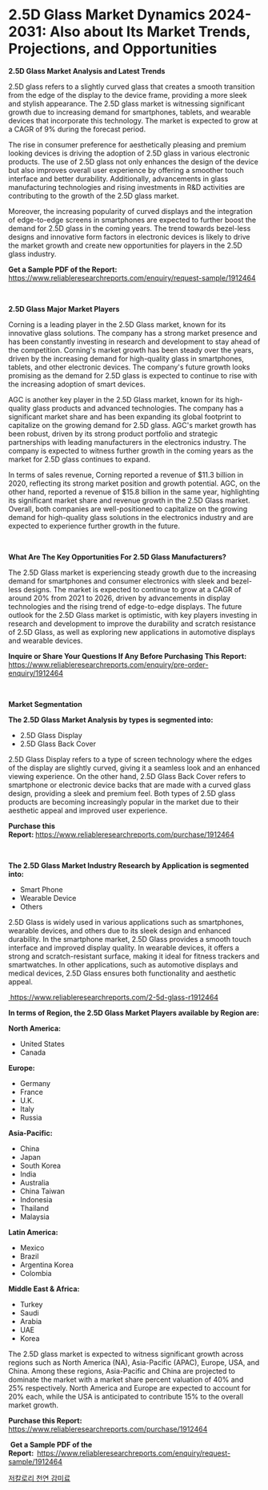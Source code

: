 <p><h1>2.5D Glass Market Dynamics 2024-2031: Also about Its Market Trends, Projections, and Opportunities</h1></p><p><strong>2.5D Glass Market Analysis and Latest Trends</strong></p>
<p><p>2.5D glass refers to a slightly curved glass that creates a smooth transition from the edge of the display to the device frame, providing a more sleek and stylish appearance. The 2.5D glass market is witnessing significant growth due to increasing demand for smartphones, tablets, and wearable devices that incorporate this technology. The market is expected to grow at a CAGR of 9% during the forecast period.</p><p>The rise in consumer preference for aesthetically pleasing and premium looking devices is driving the adoption of 2.5D glass in various electronic products. The use of 2.5D glass not only enhances the design of the device but also improves overall user experience by offering a smoother touch interface and better durability. Additionally, advancements in glass manufacturing technologies and rising investments in R&D activities are contributing to the growth of the 2.5D glass market.</p><p>Moreover, the increasing popularity of curved displays and the integration of edge-to-edge screens in smartphones are expected to further boost the demand for 2.5D glass in the coming years. The trend towards bezel-less designs and innovative form factors in electronic devices is likely to drive the market growth and create new opportunities for players in the 2.5D glass industry.</p></p>
<p><strong>Get a Sample PDF of the Report:&nbsp;</strong> <a href="https://www.reliableresearchreports.com/enquiry/request-sample/1912464">https://www.reliableresearchreports.com/enquiry/request-sample/1912464</a></p>
<p>&nbsp;</p>
<p><strong>2.5D Glass Major Market Players</strong></p>
<p><p>Corning is a leading player in the 2.5D Glass market, known for its innovative glass solutions. The company has a strong market presence and has been constantly investing in research and development to stay ahead of the competition. Corning's market growth has been steady over the years, driven by the increasing demand for high-quality glass in smartphones, tablets, and other electronic devices. The company's future growth looks promising as the demand for 2.5D glass is expected to continue to rise with the increasing adoption of smart devices.</p><p>AGC is another key player in the 2.5D Glass market, known for its high-quality glass products and advanced technologies. The company has a significant market share and has been expanding its global footprint to capitalize on the growing demand for 2.5D glass. AGC's market growth has been robust, driven by its strong product portfolio and strategic partnerships with leading manufacturers in the electronics industry. The company is expected to witness further growth in the coming years as the market for 2.5D glass continues to expand.</p><p>In terms of sales revenue, Corning reported a revenue of $11.3 billion in 2020, reflecting its strong market position and growth potential. AGC, on the other hand, reported a revenue of $15.8 billion in the same year, highlighting its significant market share and revenue growth in the 2.5D Glass market. Overall, both companies are well-positioned to capitalize on the growing demand for high-quality glass solutions in the electronics industry and are expected to experience further growth in the future.</p></p>
<p>&nbsp;</p>
<p><strong>What Are The Key Opportunities For 2.5D Glass Manufacturers?</strong></p>
<p><p>The 2.5D Glass market is experiencing steady growth due to the increasing demand for smartphones and consumer electronics with sleek and bezel-less designs. The market is expected to continue to grow at a CAGR of around 20% from 2021 to 2026, driven by advancements in display technologies and the rising trend of edge-to-edge displays. The future outlook for the 2.5D Glass market is optimistic, with key players investing in research and development to improve the durability and scratch resistance of 2.5D Glass, as well as exploring new applications in automotive displays and wearable devices.</p></p>
<p><strong>Inquire or Share Your Questions If Any Before Purchasing This Report:</strong> <a href="https://www.reliableresearchreports.com/enquiry/pre-order-enquiry/1912464">https://www.reliableresearchreports.com/enquiry/pre-order-enquiry/1912464</a></p>
<p>&nbsp;</p>
<p><strong>Market Segmentation</strong></p>
<p><strong>The 2.5D Glass Market Analysis by types is segmented into:</strong></p>
<p><ul><li>2.5D Glass Display</li><li>2.5D Glass Back Cover</li></ul></p>
<p><p>2.5D Glass Display refers to a type of screen technology where the edges of the display are slightly curved, giving it a seamless look and an enhanced viewing experience. On the other hand, 2.5D Glass Back Cover refers to smartphone or electronic device backs that are made with a curved glass design, providing a sleek and premium feel. Both types of 2.5D glass products are becoming increasingly popular in the market due to their aesthetic appeal and improved user experience.</p></p>
<p><strong>Purchase this Report:&nbsp;</strong><a href="https://www.reliableresearchreports.com/purchase/1912464">https://www.reliableresearchreports.com/purchase/1912464</a></p>
<p>&nbsp;</p>
<p><strong>The 2.5D Glass Market Industry Research by Application is segmented into:</strong></p>
<p><ul><li>Smart Phone</li><li>Wearable Device</li><li>Others</li></ul></p>
<p><p>2.5D Glass is widely used in various applications such as smartphones, wearable devices, and others due to its sleek design and enhanced durability. In the smartphone market, 2.5D Glass provides a smooth touch interface and improved display quality. In wearable devices, it offers a strong and scratch-resistant surface, making it ideal for fitness trackers and smartwatches. In other applications, such as automotive displays and medical devices, 2.5D Glass ensures both functionality and aesthetic appeal.</p></p>
<p><a href="https://www.reliableresearchreports.com/2-5d-glass-r1912464">&nbsp;https://www.reliableresearchreports.com/2-5d-glass-r1912464</a></p>
<p><strong>In terms of Region, the 2.5D Glass Market Players available by Region are:</strong></p>
<p>
    <p> <strong> North America: </strong>
        <ul>
            <li>United States</li>
            <li>Canada</li>
        </ul>
        </p> 
    <p> <strong> Europe: </strong>
        <ul>
            <li>Germany</li>
            <li>France</li>
            <li>U.K.</li>
            <li>Italy</li>
            <li>Russia</li>
        </ul>
        </p> 
    <p> <strong> Asia-Pacific: </strong>
        <ul>
            <li>China</li>
            <li>Japan</li>
            <li>South Korea</li>
            <li>India</li>
            <li>Australia</li>
            <li>China Taiwan</li>
            <li>Indonesia</li>
            <li>Thailand</li>
            <li>Malaysia</li>
        </ul>
        </p> 
    <p> <strong> Latin America: </strong>
        <ul>
            <li>Mexico</li>
            <li>Brazil</li>
            <li>Argentina Korea</li>
            <li>Colombia</li>
        </ul>
        </p> 
    <p> <strong> Middle East & Africa: </strong>
        <ul>
            <li>Turkey</li>
            <li>Saudi</li>
            <li>Arabia</li>
            <li>UAE</li>
            <li>Korea</li>
        </ul>
    </p>
    </p>
<p><p>The 2.5D glass market is expected to witness significant growth across regions such as North America (NA), Asia-Pacific (APAC), Europe, USA, and China. Among these regions, Asia-Pacific and China are projected to dominate the market with a market share percent valuation of 40% and 25% respectively. North America and Europe are expected to account for 20% each, while the USA is anticipated to contribute 15% to the overall market growth.</p></p>
<p><strong>Purchase this Report: </strong><a href="https://www.reliableresearchreports.com/purchase/1912464">https://www.reliableresearchreports.com/purchase/1912464</a></p>
<p>&nbsp;<strong>Get a Sample PDF of the Report:&nbsp;&nbsp;</strong><a href="https://www.reliableresearchreports.com/enquiry/request-sample/1912464">https://www.reliableresearchreports.com/enquiry/request-sample/1912464</a></p>
<p><strong></strong></p>
<p><p><a href="https://github.com/Evans21Bill/Market-Research-Report-List-1/blob/main/2849813145276.md">저칼로리 천연 감미료</a></p></p>